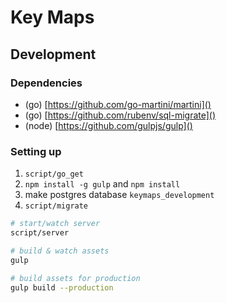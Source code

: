 # Key Maps


## Development

### Dependencies

- (go) [https://github.com/go-martini/martini]()
- (go) [https://github.com/rubenv/sql-migrate]()
- (node) [https://github.com/gulpjs/gulp]()


### Setting up

1. `script/go_get`
2. `npm install -g gulp` and `npm install`
3. make postgres database `keymaps_development`
4. `script/migrate`

```bash
# start/watch server
script/server

# build & watch assets
gulp

# build assets for production
gulp build --production
```
